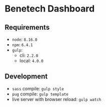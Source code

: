 # Benetech Dashboard

## Requirements ##
* `node`: `8.16.0`
* `npm`: `6.4.1`
* `gulp`: 
  * cli: `2.2.0`
  * local: `4.0.0`


## Development ##
* `sass` compile: `gulp style`
* `pug` compile: `gulp template`
* live server with browser reload: `gulp watch`